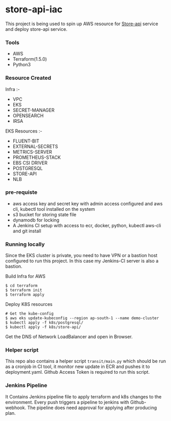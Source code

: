# store-api-iac
This project is being used to spin up AWS resource for [Store-api](https://github.com/rohit-dimagi/store-api-iac) service and deploy store-api service.

### Tools
* AWS
* Terraform(1.5.0)
* Python3

### Resource Created
 Infra :-
* VPC
* EKS
* SECRET-MANAGER
* OPENSEARCH
* IRSA

EKS Resources :-
* FLUENT-BIT
* EXTERNAL-SECRETS
* METRICS-SERVER
* PROMETHEUS-STACK
* EBS CSI DRIVER
* POSTGRESQL
* STORE-API
* NLB

### pre-requiste
* aws access key and secret key with admin access configured and aws cli, kubectl tool installed on the system
* s3 bucket for storing state file
* dynamodb for locking
* A Jenkins CI setup with access to ecr, docker, python, kubectl aws-cli and git install

### Running locally
Since the EKS cluster is private, you need to have VPN or a bastion host configured to run this project. In this case my Jenkins-CI server is also a bastion.

Build Infra for AWS

```
$ cd terraform
$ terraform init
$ terraform apply
```

Deploy K8S resources

```
# Get the kube-config
$ aws eks update-kubeconfig --region ap-south-1 --name demo-cluster
$ kubectl apply -f k8s/postgresql/
$ kubectl apply -f k8s/store-api/
```
Get the DNS of Network LoadBalancer and open in Browser.

### Helper script

This repo also contains a helper script `transit/main.py` which should be run as a cronjob in CI tool, it monitor new update in ECR and pushes it to deployment.yaml. Github Access Token is required to run this script.

### Jenkins Pipeline
It Contains Jenkins pipeline file to apply terraform and k8s changes to the environment. Every push triggers a pipeline to jenkins with Github-webhook. The pipeline does need approval for applying after producing plan.

